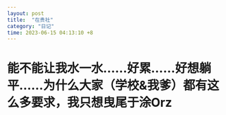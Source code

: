 ```yaml
---
layout: post
title:  "在贵社"
category: "日记"
time: 2023-06-15 04:13:10 +8
---
```

# 能不能让我水一水……好累……好想躺平……为什么大家（学校&我爹）都有这么多要求，我只想曳尾于涂Orz